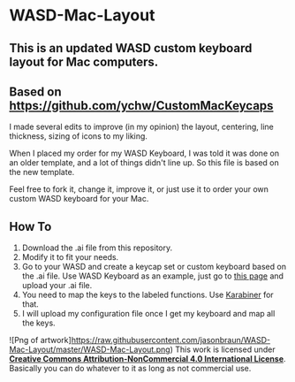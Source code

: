 # WASD-Mac-Layout
## This is an updated WASD custom keyboard layout for Mac computers.
## Based on https://github.com/ychw/CustomMacKeycaps

I made several edits to improve (in my opinion) the layout, centering, line thickness, sizing of icons to my liking.

When I placed my order for my WASD Keyboard, I was told it was done on an older template, and a lot of things didn't line up. So this file is based on the new template.

Feel free to fork it, change it, improve it, or just use it to order your own custom WASD keyboard for your Mac.

## How To
1. Download the .ai file from this repository.
2. Modify it to fit your needs.
3. Go to your WASD and create a keycap set or custom keyboard based on the .ai file. Use WASD Keyboard as an example, just go to [this page](http://www.wasdkeyboards.com/index.php/products/keycap-set/104-key-cherry-mx-keycap-set.html) and upload your .ai file.
4. You need to map the keys to the labeled functions. Use [Karabiner](https://pqrs.org/osx/karabiner/) for that.
5. I will upload my configuration file once I get my keyboard and map all the keys.

![Png of artwork]https://raw.githubusercontent.com/jasonbraun/WASD-Mac-Layout/master/WASD-Mac-Layout.png)
This work is licensed under [**Creative Commons Attribution-NonCommercial 4.0 International License**](https://creativecommons.org/licenses/by-nc/4.0/). Basically you can do whatever to it as long as not commercial use.
